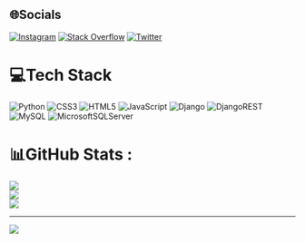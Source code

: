 
## 🌐Socials
[![Instagram](https://img.shields.io/badge/Instagram-%23E4405F.svg?logo=Instagram&logoColor=white)](https://instagram.com/mohammadpagard01) [![Stack Overflow](https://img.shields.io/badge/-Stackoverflow-FE7A16?logo=stack-overflow&logoColor=white)](https://stackoverflow.com/users/Mohammadpagard) [![Twitter](https://img.shields.io/badge/Twitter-%231DA1F2.svg?logo=Twitter&logoColor=white)](https://twitter.com/mohammadpagard) 

# 💻Tech Stack
![Python](https://img.shields.io/badge/python-3670A0?style=for-the-badge&logo=python&logoColor=ffdd54) ![CSS3](https://img.shields.io/badge/css3-%231572B6.svg?style=for-the-badge&logo=css3&logoColor=white) ![HTML5](https://img.shields.io/badge/html5-%23E34F26.svg?style=for-the-badge&logo=html5&logoColor=white) ![JavaScript](https://img.shields.io/badge/javascript-%23323330.svg?style=for-the-badge&logo=javascript&logoColor=%23F7DF1E) ![Django](https://img.shields.io/badge/django-%23092E20.svg?style=for-the-badge&logo=django&logoColor=white) ![DjangoREST](https://img.shields.io/badge/DJANGO-REST-ff1709?style=for-the-badge&logo=django&logoColor=white&color=ff1709&labelColor=gray) ![MySQL](https://img.shields.io/badge/mysql-%2300f.svg?style=for-the-badge&logo=mysql&logoColor=white) ![MicrosoftSQLServer](https://img.shields.io/badge/Microsoft%20SQL%20Sever-CC2927?style=for-the-badge&logo=microsoft%20sql%20server&logoColor=white)
# 📊GitHub Stats :
![](https://github-readme-stats.vercel.app/api?username=mohammadpagard&theme=dark&hide_border=false&include_all_commits=false&count_private=false)<br/>
![](https://github-readme-streak-stats.herokuapp.com/?user=mohammadpagard&theme=dark&hide_border=false)<br/>
![](https://github-readme-stats.vercel.app/api/top-langs/?username=mohammadpagard&theme=dark&hide_border=false&include_all_commits=false&count_private=false&layout=compact)

---
[![](https://visitcount.itsvg.in/api?id=mohammadpagard&icon=0&color=0)](https://visitcount.itsvg.in)
